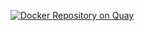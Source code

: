 [![Docker Repository on Quay](https://quay.io/repository/itsmechlark/cf-railgun/status "Docker Repository on Quay")](https://quay.io/repository/itsmechlark/cf-railgun)
